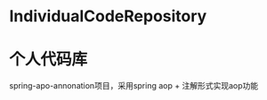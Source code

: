 IndividualCodeRepository
========================

个人代码库
========================
spring-apo-annonation项目，采用spring aop + 注解形式实现aop功能
